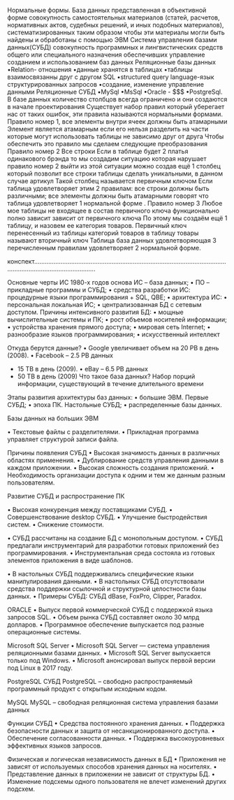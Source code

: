 Нормальные формы.
База данных представленная в объективной форме совокупность самостоятельных материалов (статей, расчетов, нормативных актов, судебных решений, и иных подобных материалов), систематизированных таким образом чтобы эти материалы могли быть найдены и обработаны с помощью ЭВМ
Система управления базами данных(СУБД) совокупность программных и лингвистических средств общего или специального назначения обеспечивших управление созданием и использованием баз данных
Реляционные базы данных 
•Relation- отношения
•данные хранятся в таблицах
•таблицы взаимосвязанны друг с другом
SQL
•structured query language-язык структурированных запросов
•создание, изменение управление данными
Реляционные СУБД
•MySql
•MsSql
•Oracle - $$$
•PostgreSql.
В базе данных количество столбцов всегда ограничено и они создаются в начале проектирования 
Существует набор правил который уберегает нас от таких ошибок, эти правила называются нормальными формами.
Правило номер 1, все элементы внутри ячеек должны быть атамарными 
Элемент является атамарным если его нельзя разделить на части которые могут использовать таблицы не зависимо друг от друга
Чтобы обеспечить это правило мы сделаем следующие преобразования 
Правило номер 2
Все строки 
Если в таблице будет 2 платья одинакового брэнда то мы создадим ситуацию которая нарушает правило номер 2 выйти из этой ситуации можно создав ещё 1 столбец который позволит все строки таблицы сделать уникальными, в данном случае артикул
Такой столбец называется первичным ключом 
Если таблица удовлетворяет этим 2 правилам: все строки должны быть различными; все элементы должны быть атамарными говорят что таблица удовлетворяет 1 нормальной форме .
Правило номер 3
Любое мое таблицы не входящее в состав первичного ключа функционально полно зависит зависит от первичного ключа
По этому мы создаём ещё 1 таблицу, и назовем ее категория товаров.
Первичный ключ перенесенный из таблицы категорий товаров в таблицу товары называют вторичный ключ 
Таблица база данных удовлетворяющая 3 перечисленным правилам удовлетворяет 2 нормальной форме.


конспект...............................................................................................................................................................


Основные черты ИС 1980-х годов
основа ИС – база данных;
•	 ПО – прикладные программы и СУБД; 
•	 средства разработки ИС: процедурные языки программирования + SQL, QBE;
•	 архитектура ИС:
•	 персональная локальная ИС;
•	 	централизованная БД с сетевым доступом.
Причины интенсивного
развития БД:
•	 мощные вычислительные системы и ПК;
•	 рост объемов носителей информации;
•	 устройства хранения прямого доступа;
•	 мировая сеть Internet;
•	 разнообразие языков программирования;
•	 искусственный интеллект

Откуда берутся данные?
•	 Google увеличивает объем
на 20 PB в день (2008).
•	 Facebook – 2.5 PB данных
+ 15 TB в день (2009).
•	 eBay – 6.5 PB данных
+ 50 TB в день (2009)
Что такое база данных?
Набор порций информации, существующий в течение длительного времени

Этапы развития
архитектуры баз данных:
•	 большие ЭВМ. Первые СУБД;
•	 эпоха ПК. Настольные СУБД;
•	 распределенные базы данных.

Базы данных на больших ЭВМ

•	 Текстовые файлы с разделителями.
•	 Прикладная программа управляет
структурой записи файла.

Причины появления СУБД
•	 Высокая значимость данных в различных областях применения.
•	 Дублирование средств управления данными в каждом приложении.
•	 Высокая сложность создания приложений.
•	 Необходимость организации доступа к одним и тем же данным
разным пользователям.

Развитие СУБД
и распространение ПК

•	 Высокая конкуренция между поставщиками СУБД.
•	 Совершенствование desktop СУБД.
•	 Улучшение быстродействия систем.
•	 Снижение стоимости.

•	 СУБД рассчитаны на создание БД с монопольным доступом.
•	 СУБД предлагали инструментарий для разработки готовых
приложений без программирования.
•	 Инструментальная среда состояла из готовых элементов
приложения в виде шаблонов.

•	 В настольных СУБД поддерживались специфические языки
манипулирования данными.
•	 В настольных СУБД отсутствовали средства поддержки
ссылочной и структурной целостности базы данных.
•	 Примеры СУБД: СУБД dBase, FoxPro, Clipper, Paradox.

ORACLE
•	 Выпуск первой коммерческой СУБД с поддержкой
языка запросов SQL.
•	 Объем рынка СУБД составляет
около 30 млрд долларов.
•	 Программное обеспечение выпускается
под разные операционные системы.

Microsoft SQL Server
•	 Microsoft SQL Server — система управления
реляционными базами данных.
•	 Microsoft SQL Server выпускается только под Windows.
•	 Microsoft анонсировал выпуск первой версии
под Linux в 2017 году.

PostgreSQL
СУБД PostgreSQL – свободно
распространяемый программный
продукт с открытым исходным кодом.

MySQL
MySQL – свободная реляционная
система управления базами данных

Функции СУБД
•	 Средства постоянного хранения данных.
•	 Поддержка безопасности данных и защита
от несанкционированного доступа.
•	 Обеспечение согласованности данных.
•	 Поддержка высокоуровневых эффективных
языков запросов.

Физическая и логическая
независимость данных в БД
•	 Приложения не зависят от используемых способов хранения
данных на носителях.
•	 Представление данных в приложении не зависит
от структуры БД.
•	 Изменение подсхемы одного пользователя
не влечет изменений других подсхем.




